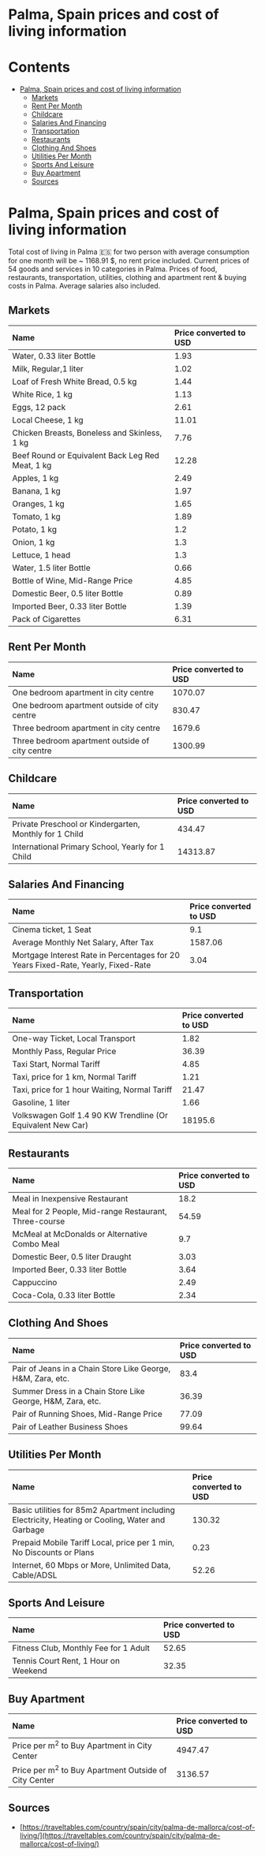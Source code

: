 
Palma, Spain prices and cost of living information
==================================================

Contents
========

* [Palma, Spain prices and cost of living information](#palma-spain-prices-and-cost-of-living-information)
	* [Markets](#markets)
	* [Rent Per Month](#rent-per-month)
	* [Childcare](#childcare)
	* [Salaries And Financing](#salaries-and-financing)
	* [Transportation](#transportation)
	* [Restaurants](#restaurants)
	* [Clothing And Shoes](#clothing-and-shoes)
	* [Utilities Per Month](#utilities-per-month)
	* [Sports And Leisure](#sports-and-leisure)
	* [Buy Apartment](#buy-apartment)
	* [Sources](#sources)

# Palma, Spain prices and cost of living information


Total cost of living in Palma 🇪🇸 for two person with average consumption for one month will be ~ 1168.91 $, no rent 
price included. Current prices of 54 goods and services in 10 categories  in Palma. Prices of food, restaurants, 
transportation, utilities, clothing and apartment rent & buying costs in Palma. Average salaries also included.
## Markets

|Name|Price converted to USD|
| :--- | :--- |
|Water, 0.33 liter Bottle|1.93|
|Milk, Regular,1 liter|1.02|
|Loaf of Fresh White Bread, 0.5 kg|1.44|
|White Rice, 1 kg|1.13|
|Eggs, 12 pack|2.61|
|Local Cheese, 1 kg|11.01|
|Chicken Breasts, Boneless and Skinless, 1 kg|7.76|
|Beef Round or Equivalent Back Leg Red Meat, 1 kg |12.28|
|Apples, 1 kg|2.49|
|Banana, 1 kg|1.97|
|Oranges, 1 kg|1.65|
|Tomato, 1 kg|1.89|
|Potato, 1 kg|1.2|
|Onion, 1 kg|1.3|
|Lettuce, 1 head|1.3|
|Water, 1.5 liter Bottle|0.66|
|Bottle of Wine, Mid-Range Price|4.85|
|Domestic Beer, 0.5 liter Bottle|0.89|
|Imported Beer, 0.33 liter Bottle|1.39|
|Pack of Cigarettes|6.31|
  

## Rent Per Month

|Name|Price converted to USD|
| :--- | :--- |
|One bedroom apartment in city centre|1070.07|
|One bedroom apartment outside of city centre|830.47|
|Three bedroom apartment in city centre|1679.6|
|Three bedroom apartment outside of city centre|1300.99|
  

## Childcare

|Name|Price converted to USD|
| :--- | :--- |
|Private Preschool or Kindergarten, Monthly for 1 Child|434.47|
|International Primary School, Yearly for 1 Child|14313.87|
  

## Salaries And Financing

|Name|Price converted to USD|
| :--- | :--- |
|Cinema ticket, 1 Seat|9.1|
|Average Monthly Net Salary, After Tax|1587.06|
|Mortgage Interest Rate in Percentages for 20 Years Fixed-Rate, Yearly, Fixed-Rate|3.04|
  

## Transportation

|Name|Price converted to USD|
| :--- | :--- |
|One-way Ticket, Local Transport|1.82|
|Monthly Pass, Regular Price|36.39|
|Taxi Start, Normal Tariff|4.85|
|Taxi, price for 1 km, Normal Tariff|1.21|
|Taxi, price for 1 hour Waiting, Normal Tariff|21.47|
|Gasoline, 1 liter|1.66|
|Volkswagen Golf 1.4 90 KW Trendline (Or Equivalent New Car)|18195.6|
  

## Restaurants

|Name|Price converted to USD|
| :--- | :--- |
|Meal in Inexpensive Restaurant|18.2|
|Meal for 2 People, Mid-range Restaurant, Three-course|54.59|
|McMeal at McDonalds or Alternative Combo Meal|9.7|
|Domestic Beer, 0.5 liter Draught|3.03|
|Imported Beer, 0.33 liter Bottle|3.64|
|Cappuccino|2.49|
|Coca-Cola, 0.33 liter Bottle|2.34|
  

## Clothing And Shoes

|Name|Price converted to USD|
| :--- | :--- |
|Pair of Jeans in a Chain Store Like George, H&M, Zara, etc.|83.4|
|Summer Dress in a Chain Store Like George, H&M, Zara, etc.|36.39|
|Pair of Running Shoes, Mid-Range Price|77.09|
|Pair of Leather Business Shoes|99.64|
  

## Utilities Per Month

|Name|Price converted to USD|
| :--- | :--- |
|Basic utilities for 85m2 Apartment including Electricity, Heating or Cooling, Water and Garbage|130.32|
|Prepaid Mobile Tariff Local, price per 1 min, No Discounts or Plans|0.23|
|Internet, 60 Mbps or More, Unlimited Data, Cable/ADSL|52.26|
  

## Sports And Leisure

|Name|Price converted to USD|
| :--- | :--- |
|Fitness Club, Monthly Fee for 1 Adult|52.65|
|Tennis Court Rent, 1 Hour on Weekend|32.35|
  

## Buy Apartment

|Name|Price converted to USD|
| :--- | :--- |
|Price per m<sup>2</sup> to Buy Apartment in City Center|4947.47|
|Price per m<sup>2</sup> to Buy Apartment Outside of City Center|3136.57|
  

## Sources

- [https://traveltables.com/country/spain/city/palma-de-mallorca/cost-of-living/](https://traveltables.com/country/spain/city/palma-de-mallorca/cost-of-living/)
